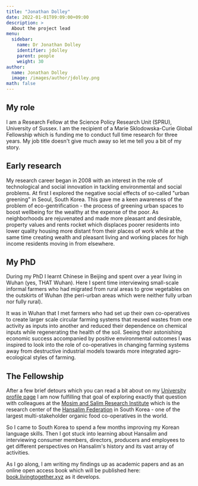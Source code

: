 ```yaml
---
title: "Jonathan Dolley"
date: 2022-01-01T09:09:00+09:00
description: >
  About the project lead
menu:
  sidebar:
    name: Dr Jonathan Dolley
    identifier: jdolley
    parent: people
    weight: 30
author:
  name: Jonathan Dolley
  image: /images/author/jdolley.png
math: false
---
```


## My role

I am a Research Fellow at the Science Policy Research Unit (SPRU), University of Sussex.
I am the recipient of a Marie Sklodowska-Curie Global Fellowship which is funding me to conduct full time research for three years.
My job title doesn't give much away so let me tell you a bit of my story. 

## Early research

My research career began in 2008 with an interest in the role of technological and social innovation in tackling environmental and social problems.
At first I explored the negative social effects of so-called "urban greening" in Seoul, South Korea.
This gave me a keen awareness of the problem of eco-gentrification - the process of greening urban spaces to boost wellbeing for the wealthy at the expense of the poor.
As neighborhoods are rejuvenated and made more pleasant and desirable, property values and rents rocket which displaces poorer residents into lower quality housing more distant from their places of work while at the same time creating wealth and pleasant living and working places for high income residents moving in from elsewhere.

## My PhD

During my PhD I learnt Chinese in Beijing and spent over a year living in Wuhan (yes, THAT Wuhan).
Here I spent time interviewing small-scale informal farmers who had migrated from rural areas to grow vegetables on the outskirts of Wuhan (the peri-urban areas which were neither fully urban nor fully rural).

It was in Wuhan that I met farmers who had set up their own co-operatives to create larger scale circular farming systems that reused wastes from one activity as inputs into another and reduced their dependence on chemical inputs while regenerating the health of the soil.
Seeing their astonishing economic success accompanied by positive environmental outcomes I was inspired to look into the role of co-operatives in changing farming systems away from destructive industrial models towards more integrated agro-ecological styles of farming. 

## The Fellowship

After a few brief detours which you can read a bit about on my [University profile page](https://profiles.sussex.ac.uk/p133363-jonathan-dolley) I am now fulfilling that goal of exploring exactly that question with colleagues at the [Mosim and Salim Research Institute](http://mosim.or.kr) which is the research center of the [Hansalim Federation](http://www.hansalim.or.kr) in South Korea - one of the largest multi-stakeholder organic food co-operatives in the world.

So I came to South Korea to spend a few months improving my Korean language skills.
Then I got stuck into learning about Hansalim and interviewing consumer members, directors, producers and employees to get different perspectives on Hansalim's history and its vast array of activities.

As I go along, I am writing my findings up as academic papers and as an online open access book which will be published here: [book.livingtogether.xyz](https://book.livingtogether.xyz) as it develops.